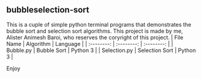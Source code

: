 ## bubbleselection-sort
This is a cuple of simple python terminal programs that demonstrates the bubble sort and selection sort algorithms.
This project is made by me, Alister Animesh Baroi, who reserves the coryright of this project.
| File Name    | Algorithm      | Language   |
| :--------:   | :--------:     | :--------: |
| Bubble.py    | Bubble Sort    | Python 3   |
| Selection.py | Selection Sort | Python 3   |

Enjoy
